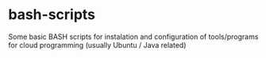# bash-scripts

Some basic BASH scripts for instalation and configuration of tools/programs for cloud programming (usually Ubuntu / Java related)
